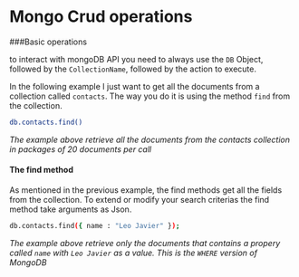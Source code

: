 
# Mongo Crud operations

###Basic operations

to interact with mongoDB API you need to always use the `DB` Object, followed by the `CollectionName`, followed by the action to execute.

In the following example I just want to get all the documents from a collection called `contacts`. The way you do it is using the method `find` from the collection.

```sh
db.contacts.find()
```
*The example above retrieve all the documents from the contacts collection in packages of 20 documents per call*

#### The find method
As mentioned in the previous example, the find methods get all the fields from the collection. To extend or modify your search criterias the find method take arguments as Json.

```sh
db.contacts.find({ name : "Leo Javier" });
```
*The example above retrieve only the documents that contains a propery called `name` with `Leo Javier` as a value. This is the `WHERE` version of MongoDB*
